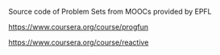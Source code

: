 Source code of Problem Sets from MOOCs provided by EPFL

https://www.coursera.org/course/progfun

https://www.coursera.org/course/reactive
